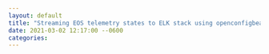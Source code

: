 ```yaml
---
layout: default
title: "Streaming EOS telemetry states to ELK stack using openconfigbeat"
date: 2021-03-02 12:17:00 --0600
categories:
---
```

